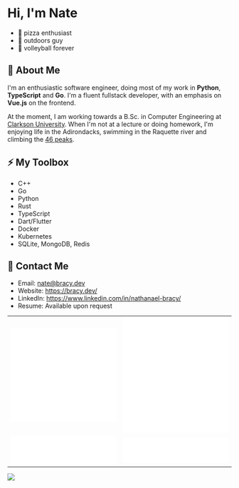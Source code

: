 # Hi, I'm Nate

 - 🍕 pizza enthusiast
 - 🌳 outdoors guy
 - 🏐 volleyball forever

## 🔭 About Me

I'm an enthusiastic software engineer, doing most of my work in **Python**, **TypeScript** and **Go**. I'm a fluent fullstack developer, with an emphasis on **Vue.js** on the frontend.

At the moment, I am working towards a B.Sc. in Computer Engineering at [Clarkson University](https://www.clarkson.edu/). When I'm not at a lecture or doing homework, I'm enjoying life in the Adirondacks, swimming in the Raquette river and climbing the [46 peaks](https://adk46er.org/).

## ⚡ My Toolbox

 - C++
 - Go
 - Python
 - Rust
 - TypeScript
 - Dart/Flutter
 - Docker
 - Kubernetes
 - SQLite, MongoDB, Redis

## 📨 Contact Me

 - Email: nate@bracy.dev
 - Website: https://bracy.dev/
 - LinkedIn: https://www.linkedin.com/in/nathanael-bracy/
 - Resume: Available upon request

<table>
  <tr>
    <td align="center">
      <img src="https://github.com/servusdei2018/servusdei2018/blob/main/metrics.classic.svg">
    </td>
    <td align="center">
      <img src="https://github.com/servusdei2018/servusdei2018/blob/main/metrics.plugin.achievements.svg">
    </td>
  </tr>
  <tr>
    <td align="center">
      <img src="https://github.com/servusdei2018/servusdei2018/blob/main/metrics.plugin.languages.svg">
    </td>
    <td align="center">
      <img src="https://github.com/servusdei2018/servusdei2018/blob/main/metrics.plugin.reactions.svg">
    </td>
  </tr>
</table>
<a href="https://holopin.io/@servusdei2018"><img src="https://holopin.io/api/user/board?user=servusdei2018"></a>
